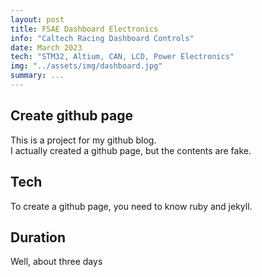 ```yaml
---
layout: post
title: FSAE Dashboard Electronics
info: "Caltech Racing Dashboard Controls"
date: March 2023
tech: "STM32, Altium, CAN, LCD, Power Electronics"
img: "../assets/img/dashboard.jpg"
summary: ...
---
```


## Create github page 
This is a project for my github blog.  
I actually created a github page, but the contents are fake.  


## Tech
To create a github page, you need to know ruby and jekyll.  


## Duration
Well, about three days  
